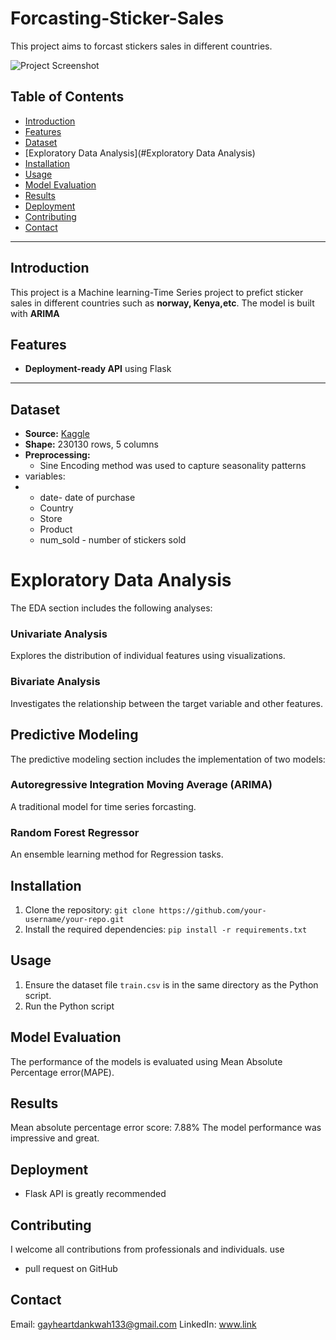 # **Forcasting-Sticker-Sales**
This project aims to forcast stickers sales in different countries.

![Project Screenshot](link-to-screenshot-if-applicable)

## **Table of Contents**
- [Introduction](#introduction)
- [Features](#features)
- [Dataset](#dataset)
- [Exploratory Data Analysis](#Exploratory Data Analysis)
- [Installation](#Installation)
- [Usage](#usage)
- [Model Evaluation](#model-evaluation)
- [Results](#results)
- [Deployment](#deployment)
- [Contributing](#contributing)
- [Contact](#contact)

---

## **Introduction**
This project is a Machine learning-Time Series project to prefict sticker sales in different countries such as **norway, Kenya,etc**. The model is built with **ARIMA**



## **Features**
- **Deployment-ready API** using Flask

---

## **Dataset**
- **Source:** [Kaggle](https://kaggle.com)
- **Shape:** 230130 rows, 5 columns
- **Preprocessing:**  
  - Sine Encoding method was used to capture seasonality patterns
- variables:
- * date- date of purchase
  *  Country
  *  Store
  *  Product
  *  num_sold - number of stickers sold
# Exploratory Data Analysis
The EDA section includes the following analyses:

### Univariate Analysis
Explores the distribution of individual features using visualizations.

### Bivariate Analysis
Investigates the relationship between the target variable and other features.


## Predictive Modeling
The predictive modeling section includes the implementation of two models:
### Autoregressive Integration Moving Average (ARIMA)
A traditional model for time series forcasting.

### Random Forest Regressor
An ensemble learning method for Regression tasks.


## Installation
1. Clone the repository: `git clone https://github.com/your-username/your-repo.git`
2. Install the required dependencies: `pip install -r requirements.txt`

## Usage
1. Ensure the dataset file `train.csv` is in the same directory as the Python script.
2. Run the Python script
## Model Evaluation
The performance of the models is evaluated using Mean Absolute Percentage error(MAPE).
## Results
Mean absolute percentage error score: 7.88%
The model performance was impressive and great.

## Deployment
* Flask API is greatly recommended
## Contributing
I welcome  all contributions from professionals and individuals. use
* pull request on GitHub

## Contact
Email: gayheartdankwah133@gmail.com
LinkedIn: www.link

